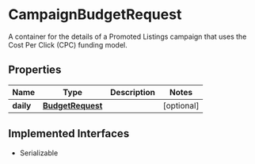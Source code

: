 

# CampaignBudgetRequest

A container for the details of a Promoted Listings campaign that uses the Cost Per Click (CPC) funding model.
## Properties

Name | Type | Description | Notes
------------ | ------------- | ------------- | -------------
**daily** | [**BudgetRequest**](BudgetRequest.md) |  |  [optional]


## Implemented Interfaces

* Serializable


